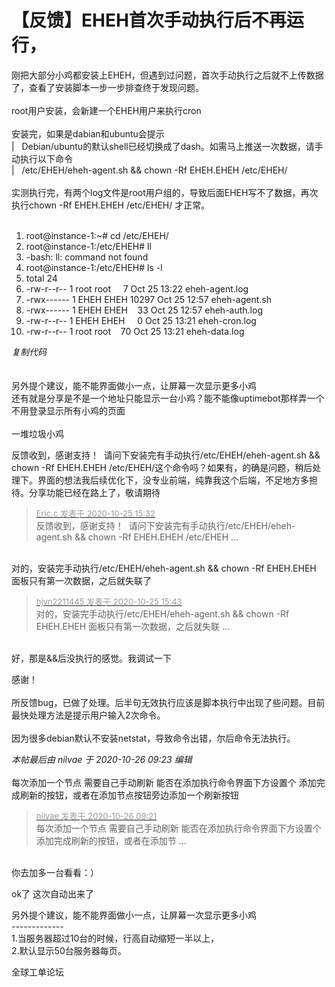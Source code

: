# 【反馈】EHEH首次手动执行后不再运行，


刚把大部分小鸡都安装上EHEH，但遇到过问题，首次手动执行之后就不上传数据了，查看了安装脚本一步一步排查终于发现问题。<br />
<br />
root用户安装，会新建一个EHEH用户来执行cron<br />
<br />
安装完，如果是dabian和ubuntu会提示<br />
|&nbsp; &nbsp;Debian/ubuntu的默认shell已经切换成了dash。如需马上推送一次数据，请手动执行以下命令<br />
|&nbsp; &nbsp;/etc/EHEH/eheh-agent.sh &amp;&amp; chown -Rf EHEH.EHEH /etc/EHEH/ <br />
<br />
实测执行完，有两个log文件是root用户组的，导致后面EHEH写不了数据，再次执行chown -Rf EHEH.EHEH /etc/EHEH/ 才正常。<br />
<br /><div class="blockcode"><div id="code_HB4"><ol><li>root@instance-1:~# cd /etc/EHEH/<br /><li>root@instance-1:/etc/EHEH# ll<br /><li>-bash: ll: command not found<br /><li>root@instance-1:/etc/EHEH# ls -l<br /><li>total 24<br /><li>-rw-r--r-- 1 root root&nbsp; &nbsp;&nbsp;&nbsp;7 Oct 25 13:22 eheh-agent.log<br /><li>-rwx------ 1 EHEH EHEH 10297 Oct 25 12:57 eheh-agent.sh<br /><li>-rwx------ 1 EHEH EHEH&nbsp; &nbsp; 33 Oct 25 12:57 eheh-auth.log<br /><li>-rw-r--r-- 1 EHEH EHEH&nbsp; &nbsp;&nbsp;&nbsp;0 Oct 25 13:21 eheh-cron.log<br /><li>-rw-r--r-- 1 root root&nbsp; &nbsp; 70 Oct 25 13:21 eheh-data.log</ol></div><em onclick="copycode($('code_HB4'));">复制代码</em></div><br />
<br />
另外提个建议，能不能界面做小一点，让屏幕一次显示更多小鸡<br />
还有就是分享是不是一个地址只能显示一台小鸡？能不能像uptimebot那样弄一个不用登录显示所有小鸡的页面<br />
<br />
一堆垃圾小鸡<br />
<img id="aimg_YiX45" onclick="zoom(this, this.src, 0, 0, 0)" class="zoom" src="https://p.pstatp.com/origin/13751000163230df3dcc8" onmouseover="img_onmouseoverfunc(this)" onload="thumbImg(this)" border="0" alt="" />

反馈收到，感谢支持！&nbsp;&nbsp;请问下安装完有手动执行/etc/EHEH/eheh-agent.sh &amp;&amp; chown -Rf EHEH.EHEH /etc/EHEH/这个命令吗？如果有，的确是问题，稍后处理下。界面的想法我后续优化下，没专业前端，纯靠我这个后端，不足地方多担待。分享功能已经在路上了，敬请期待

<div class="quote"><blockquote><font size="2"><a href="https://www.hostloc.com/forum.php?mod=redirect&amp;goto=findpost&amp;pid=9350060&amp;ptid=758271" target="_blank"><font color="#999999">Eric.c 发表于 2020-10-25 15:32</font></a></font><br />
反馈收到，感谢支持！&nbsp;&nbsp;请问下安装完有手动执行/etc/EHEH/eheh-agent.sh &amp;&amp; chown -Rf EHEH.EHEH /etc/EHEH ...</blockquote></div><br />
对的，安装完手动执行/etc/EHEH/eheh-agent.sh &amp;&amp; chown -Rf EHEH.EHEH 面板只有第一次数据，之后就失联了<br />


<div class="quote"><blockquote><font size="2"><a href="https://www.hostloc.com/forum.php?mod=redirect&amp;goto=findpost&amp;pid=9350117&amp;ptid=758271" target="_blank"><font color="#999999">hjvn2211445 发表于 2020-10-25 15:43</font></a></font><br />
对的，安装完手动执行/etc/EHEH/eheh-agent.sh &amp;&amp; chown -Rf EHEH.EHEH 面板只有第一次数据，之后就失联 ...</blockquote></div><br />
好，那是&amp;&amp;后没执行的感觉。我调试一下

感谢！<br />
<br />
所反馈bug，已做了处理。后半句无效执行应该是脚本执行中出现了些问题。目前最快处理方法是提示用户输入2次命令。<br />
<br />
因为很多debian默认不安装netstat，导致命令出错，尔后命令无法执行。

<i class="pstatus"> 本帖最后由 nilvae 于 2020-10-26 09:23 编辑 </i><br />
<br />
每次添加一个节点 需要自己手动刷新 能否在添加执行命令界面下方设置个 添加完成刷新的按钮，或者在添加节点按钮旁边添加一个刷新按钮

<div class="quote"><blockquote><font size="2"><a href="https://www.hostloc.com/forum.php?mod=redirect&amp;goto=findpost&amp;pid=9352445&amp;ptid=758271" target="_blank"><font color="#999999">nilvae 发表于 2020-10-26 09:21</font></a></font><br />
每次添加一个节点 需要自己手动刷新 能否在添加执行命令界面下方设置个 添加完成刷新的按钮，或者在添加节 ...</blockquote></div><br />
你去加多一台看看：） 

ok了 这次自动出来了

另外提个建议，能不能界面做小一点，让屏幕一次显示更多小鸡<br />
-------------<br />
1.当服务器超过10台的时候，行高自动缩短一半以上，<br />
2.默认显示50台服务器每页。

全球工单论坛<img src="static/image/smiley/default/lol.gif" smilieid="12" border="0" alt="" /><img id="aimg_OW4LD" onclick="zoom(this, this.src, 0, 0, 0)" class="zoom" src="https://cdn.jsdelivr.net/gh/hishis/forum-master/public/images/patch.gif" onmouseover="img_onmouseoverfunc(this)" onload="thumbImg(this)" border="0" alt="" />
